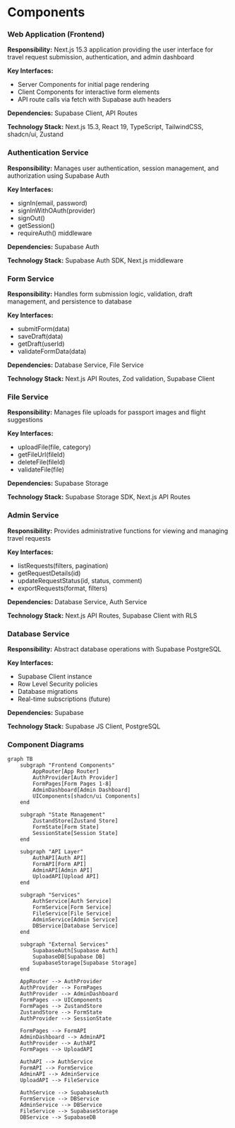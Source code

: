 # Components

### Web Application (Frontend)
**Responsibility:** Next.js 15.3 application providing the user interface for travel request submission, authentication, and admin dashboard

**Key Interfaces:**
- Server Components for initial page rendering
- Client Components for interactive form elements
- API route calls via fetch with Supabase auth headers

**Dependencies:** Supabase Client, API Routes

**Technology Stack:** Next.js 15.3, React 19, TypeScript, TailwindCSS, shadcn/ui, Zustand

### Authentication Service
**Responsibility:** Manages user authentication, session management, and authorization using Supabase Auth

**Key Interfaces:**
- signIn(email, password)
- signInWithOAuth(provider)
- signOut()
- getSession()
- requireAuth() middleware

**Dependencies:** Supabase Auth

**Technology Stack:** Supabase Auth SDK, Next.js middleware

### Form Service
**Responsibility:** Handles form submission logic, validation, draft management, and persistence to database

**Key Interfaces:**
- submitForm(data)
- saveDraft(data)
- getDraft(userId)
- validateFormData(data)

**Dependencies:** Database Service, File Service

**Technology Stack:** Next.js API Routes, Zod validation, Supabase Client

### File Service
**Responsibility:** Manages file uploads for passport images and flight suggestions

**Key Interfaces:**
- uploadFile(file, category)
- getFileUrl(fileId)
- deleteFile(fileId)
- validateFile(file)

**Dependencies:** Supabase Storage

**Technology Stack:** Supabase Storage SDK, Next.js API Routes

### Admin Service
**Responsibility:** Provides administrative functions for viewing and managing travel requests

**Key Interfaces:**
- listRequests(filters, pagination)
- getRequestDetails(id)
- updateRequestStatus(id, status, comment)
- exportRequests(format, filters)

**Dependencies:** Database Service, Auth Service

**Technology Stack:** Next.js API Routes, Supabase Client with RLS

### Database Service
**Responsibility:** Abstract database operations with Supabase PostgreSQL

**Key Interfaces:**
- Supabase Client instance
- Row Level Security policies
- Database migrations
- Real-time subscriptions (future)

**Dependencies:** Supabase

**Technology Stack:** Supabase JS Client, PostgreSQL

### Component Diagrams

```mermaid
graph TB
    subgraph "Frontend Components"
        AppRouter[App Router]
        AuthProvider[Auth Provider]
        FormPages[Form Pages 1-8]
        AdminDashboard[Admin Dashboard]
        UIComponents[shadcn/ui Components]
    end
    
    subgraph "State Management"
        ZustandStore[Zustand Store]
        FormState[Form State]
        SessionState[Session State]
    end
    
    subgraph "API Layer"
        AuthAPI[Auth API]
        FormAPI[Form API]
        AdminAPI[Admin API]
        UploadAPI[Upload API]
    end
    
    subgraph "Services"
        AuthService[Auth Service]
        FormService[Form Service]
        FileService[File Service]
        AdminService[Admin Service]
        DBService[Database Service]
    end
    
    subgraph "External Services"
        SupabaseAuth[Supabase Auth]
        SupabaseDB[Supabase DB]
        SupabaseStorage[Supabase Storage]
    end
    
    AppRouter --> AuthProvider
    AuthProvider --> FormPages
    AuthProvider --> AdminDashboard
    FormPages --> UIComponents
    FormPages --> ZustandStore
    ZustandStore --> FormState
    AuthProvider --> SessionState
    
    FormPages --> FormAPI
    AdminDashboard --> AdminAPI
    AuthProvider --> AuthAPI
    FormPages --> UploadAPI
    
    AuthAPI --> AuthService
    FormAPI --> FormService
    AdminAPI --> AdminService
    UploadAPI --> FileService
    
    AuthService --> SupabaseAuth
    FormService --> DBService
    AdminService --> DBService
    FileService --> SupabaseStorage
    DBService --> SupabaseDB
```
